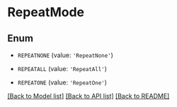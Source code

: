 # RepeatMode


## Enum

* `REPEATNONE` (value: `'RepeatNone'`)

* `REPEATALL` (value: `'RepeatAll'`)

* `REPEATONE` (value: `'RepeatOne'`)

[[Back to Model list]](../README.md#documentation-for-models) [[Back to API list]](../README.md#documentation-for-api-endpoints) [[Back to README]](../README.md)


